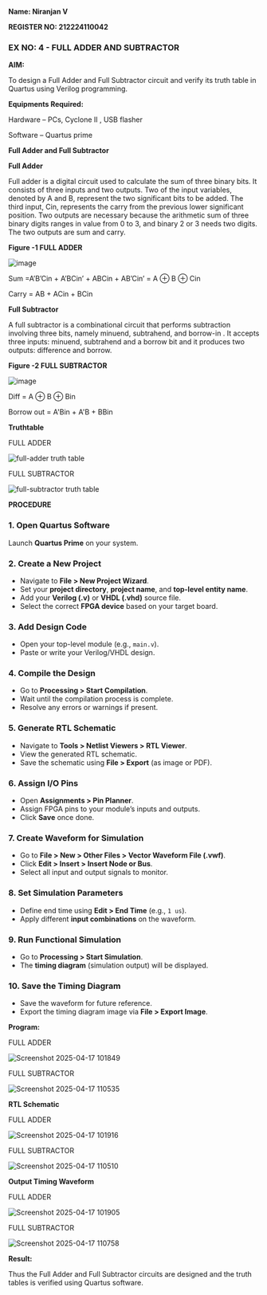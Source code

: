 **Name: Niranjan V**

**REGISTER NO: 212224110042**

### EX NO: 4 - FULL ADDER AND SUBTRACTOR

**AIM:**

To design a Full Adder and Full Subtractor circuit and verify its truth table in Quartus using Verilog programming.

**Equipments Required:**

Hardware – PCs, Cyclone II , USB flasher

Software – Quartus prime

**Full Adder and Full Subtractor**

**Full Adder**

Full adder is a digital circuit used to calculate the sum of three binary bits. It consists of three inputs and two outputs. Two of the input variables, denoted by A and B, represent the two significant bits to be added. The third input, Cin, represents the carry from the previous lower significant position. Two outputs are necessary because the arithmetic sum of three binary digits ranges in value from 0 to 3, and binary 2 or 3 needs two digits. The two outputs are sum and carry.

**Figure -1 FULL ADDER**

![image](https://github.com/naavaneetha/FULL_ADDER_SUBTRACTOR/assets/154305477/0f30ba51-5ffb-4198-845f-18e054f675e7)

Sum =A’B’Cin + A’BCin’ + ABCin + AB’Cin’ = A ⊕ B ⊕ Cin 

Carry = AB + ACin + BCin

**Full Subtractor**

A full subtractor is a combinational circuit that performs subtraction involving three bits, namely minuend, subtrahend, and borrow-in . It accepts three inputs: minuend, subtrahend and a borrow bit and it produces two outputs: difference and borrow.

**Figure -2 FULL SUBTRACTOR**

![image](https://github.com/naavaneetha/FULL_ADDER_SUBTRACTOR/assets/154305477/02b24f51-ab51-4304-9ad6-7b81ffc1ead5)

Diff = A ⊕ B ⊕ Bin 

Borrow out = A'Bin + A'B + BBin

**Truthtable**

FULL ADDER

![full-adder truth table](https://github.com/user-attachments/assets/1991785f-8708-43ec-9a37-254c3c3a3eff)

FULL SUBTRACTOR

![full-subtractor truth table](https://github.com/user-attachments/assets/e9ba12e8-331d-4bd1-a543-9e51458fbea7)

**PROCEDURE**

### 1. Open Quartus Software
Launch **Quartus Prime** on your system.

### 2. Create a New Project
- Navigate to **File > New Project Wizard**.
- Set your **project directory**, **project name**, and **top-level entity name**.
- Add your **Verilog (.v)** or **VHDL (.vhd)** source file.
- Select the correct **FPGA device** based on your target board.

### 3. Add Design Code
- Open your top-level module (e.g., `main.v`).
- Paste or write your Verilog/VHDL design.

### 4. Compile the Design
- Go to **Processing > Start Compilation**.
- Wait until the compilation process is complete.
- Resolve any errors or warnings if present.

### 5. Generate RTL Schematic
- Navigate to **Tools > Netlist Viewers > RTL Viewer**.
- View the generated RTL schematic.
- Save the schematic using **File > Export** (as image or PDF).

### 6. Assign I/O Pins
- Open **Assignments > Pin Planner**.
- Assign FPGA pins to your module’s inputs and outputs.
- Click **Save** once done.

### 7. Create Waveform for Simulation
- Go to **File > New > Other Files > Vector Waveform File (.vwf)**.
- Click **Edit > Insert > Insert Node or Bus**.
- Select all input and output signals to monitor.

### 8. Set Simulation Parameters
- Define end time using **Edit > End Time** (e.g., `1 us`).
- Apply different **input combinations** on the waveform.

### 9. Run Functional Simulation
- Go to **Processing > Start Simulation**.
- The **timing diagram** (simulation output) will be displayed.

### 10. Save the Timing Diagram
- Save the waveform for future reference.
- Export the timing diagram image via **File > Export Image**.


**Program:**

FULL ADDER

![Screenshot 2025-04-17 101849](https://github.com/user-attachments/assets/6bfe6052-d3e6-4e52-948d-c1e9a512500f)

FULL  SUBTRACTOR

![Screenshot 2025-04-17 110535](https://github.com/user-attachments/assets/65852645-e920-4c86-bdd1-62efba7e979e)


**RTL Schematic**

FULL ADDER

![Screenshot 2025-04-17 101916](https://github.com/user-attachments/assets/f0c04970-051f-4743-8f8c-7be41bc62472)

FULL  SUBTRACTOR

![Screenshot 2025-04-17 110510](https://github.com/user-attachments/assets/bd8cccbe-e65b-4cac-8a7d-08c44de387d7)


**Output Timing Waveform**

FULL ADDER

![Screenshot 2025-04-17 101905](https://github.com/user-attachments/assets/aa029329-2aa8-4fb0-8666-ea4b187867c0)

FULL  SUBTRACTOR

![Screenshot 2025-04-17 110758](https://github.com/user-attachments/assets/a4411003-3628-4999-880e-7c63af923ddc)

**Result:**

Thus the Full Adder and Full Subtractor circuits are designed and the truth tables is verified using Quartus software.



